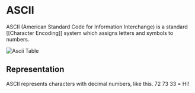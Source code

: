 # ASCII

ASCII (American Standard Code for Information Interchange) is a standard [[Character Encoding]] system which assigns letters and symbols to numbers. 

![Ascii Table](https://cs50.harvard.edu/x/2023/notes/0/cs50Week0Slide93.png)

## Representation
ASCII represents characters with decimal numbers, like this.
72 73 33 = HI!  